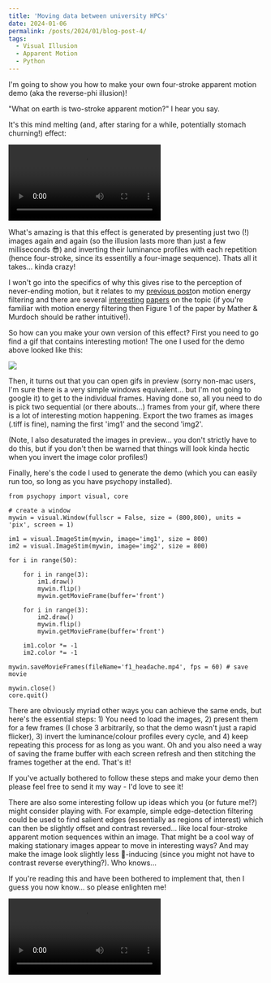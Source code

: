 ```yaml
---
title: 'Moving data between university HPCs'
date: 2024-01-06
permalink: /posts/2024/01/blog-post-4/
tags:
  - Visual Illusion 
  - Apparent Motion
  - Python
---
```


I'm going to show you how to make your own four-stroke apparent motion demo (aka the reverse-phi illusion)!

"What on earth is two-stroke apparent motion?" I hear you say. 

It's this mind melting (and, after staring for a while, potentially stomach churning!) effect:  

![](../../../../images/f1_headache.mp4)

What's amazing is that this effect is generated by presenting just two (!) images again and again (so the illusion lasts more than just a few milliseconds &#128526;) and inverting their luminance profiles with each repetition (hence four-stroke, since its essentilly a four-image sequence). Thats all it takes... kinda crazy! 

I won't go into the specifics of why this gives rise to the perception of never-ending motion, but it relates to my [previous post](2023-05-15-blog-post-3)on motion energy filtering and there are several [interesting](https://www.sciencedirect.com/science/article/pii/S0042698998001916) [papers](https://journals.sagepub.com/doi/abs/10.1068/p150627) on the topic (if you're familiar with motion energy filtering then Figure 1 of the paper by Mather & Murdoch should be rather intuitive!). 

So how can you make your own version of this effect? First you need to go find a gif that contains interesting motion! The one I used for the demo above looked like this: 

![](../../../../images/f1.png)

Then, it turns out that you can open gifs in preview (sorry non-mac users, I'm sure there is a very simple windows equivalent... but I'm not going to google it) to get to the individual frames. Having done so, all you need to do is pick two sequential (or there abouts...) frames from your gif, where there is a lot of interesting motion happening. Export the two frames as images (.tiff is fine), naming the first 'img1' and the second 'img2'. 

(Note, I also desaturated the images in preview... you don't strictly have to do this, but if you don't then be warned that things will look kinda hectic when you invert the image color profiles!)

Finally, here's the code I used to generate the demo (which you can easily run too, so long as you have psychopy installed). 

```
from psychopy import visual, core

# create a window
mywin = visual.Window(fullscr = False, size = (800,800), units = 'pix', screen = 1)

im1 = visual.ImageStim(mywin, image='img1', size = 800)
im2 = visual.ImageStim(mywin, image='img2', size = 800)

for i in range(50):
    
    for i in range(3):
        im1.draw()   
        mywin.flip()
        mywin.getMovieFrame(buffer='front')
        
    for i in range(3):
        im2.draw()   
        mywin.flip()
        mywin.getMovieFrame(buffer='front')

    im1.color *= -1 
    im2.color *= -1

mywin.saveMovieFrames(fileName='f1_headache.mp4', fps = 60) # save movie

mywin.close()
core.quit()

```

There are obviously myriad other ways you can achieve the same ends, but here's the essential steps: 1) You need to load the images, 2) present them for a few frames (I chose 3 arbitrarily, so that the demo wasn't just a rapid flicker), 3) invert the luminance/colour profiles every cycle, and 4) keep repeating this process for as long as you want. Oh and you also need a way of saving the frame buffer with each screen refresh and then stitching the frames together at the end. That's it! 

If you've actually bothered to follow these steps and make your demo then please feel free to send it my way - I'd love to see it! 

There are also some interesting follow up ideas which you (or future me!?) might consider playing with. For example, simple edge-detection filtering could be used to find salient edges (essentially as regions of interest) which can then be slightly offset and contrast reversed... like local four-stroke apparent motion sequences within an image. That might be a cool way of making stationary images appear to move in interesting ways? And may make the image look slightly less &#x1f92e;-inducing (since you might not have to contrast reverse everything?). Who knows... 

If you're reading this and have been bothered to implement that, then I guess you now know... so please enlighten me! 
 
![](../../../../images/infinite_homer.mp4)






